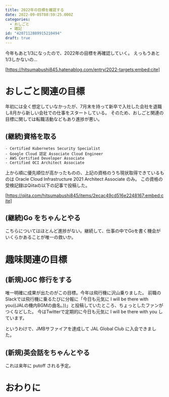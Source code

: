 ```yaml
---
title: 2022年の目標を確認する
date: 2022-09-05T08:59:25.000Z
categories:
  - おしごと
  - 雑記
id: "4207112889915210494"
draft: true
---
```

今年もあと1/3になったので、2022年の目標を再確認していく。
えっもうあと1/3しかないの...

[https://hitsumabushi845.hatenablog.com/entry/2022-targets:embed:cite]


# おしごと関連の目標

年初には全く想定していなかったが、7月末を持って新卒で入社した会社を退職し8月から新しい会社での仕事をスタートしている。
そのため、おしごと関連の目標に関しては転職活動などもあり進捗が悪い。

## (継続)資格を取る

```
- Certified Kubernetes Security Specialist  
- Google Cloud 認定 Associate Cloud Engineer
- AWS Certified Developer Associate  
- Certified OCI Architect Associate 
```

上から順に優先順位が高かったものの、上記の資格のうち現状取得できているものは Oracle Cloud Infrastructure 2021 Architect Associate のみ。
この資格の受検記録はQiitaの以下の記事で投稿した。

[https://qiita.com/hitsumabushi845/items/2ecac49cd516e2248167:embed:cite]

## (継続)Go をちゃんとやる

こちらについてはほとんど進捗がない。継続して、仕事の中でGoを書く機会がいくらかあることが唯一の救いか。

# 趣味関連の目標

## (新規)JGC 修行をする

唯一明確に成果が出たのがこの目標。今年は飛行機に沢山乗りました。
前職のSlackでは飛行機に乗るたびに分報に「今日も元気に I will be there with you((JALの機内BGMの曲名。))」と投稿していたところ、ちょっとしたファンがつくなどした。
今はTwitterで定期的に今日も元気に I will be there with you しています。

というわけで、JMBサファイアを達成して JAL Global Club に入会できました。

## (新規)英会話をちゃんとやる

これは来年に putoff される予定。

# おわりに

